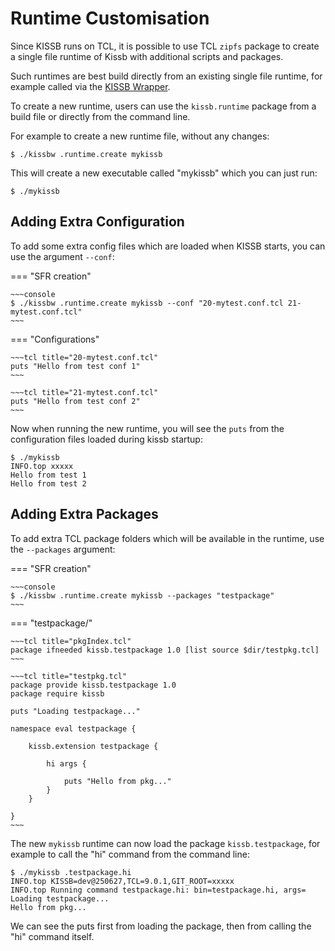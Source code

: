 # Runtime Customisation

Since KISSB runs on TCL, it is possible to use TCL `zipfs` package to create a single file runtime of Kissb with additional scripts and packages.

Such runtimes are best build directly from an existing single file runtime,
for example called via the [KISSB Wrapper](./installation.md#wrapper).

To create a new runtime, users can use the `kissb.runtime` package from a build file or directly from the command line.

For example to create a new runtime file, without any changes:

~~~console
$ ./kissbw .runtime.create mykissb
~~~

This will create a new executable called "mykissb" which you can just run:

~~~console
$ ./mykissb
~~~

## Adding Extra Configuration

To add some extra config files which are loaded when KISSB starts, you can use the argument `--conf`:

=== "SFR creation"

    ~~~console
    $ ./kissbw .runtime.create mykissb --conf "20-mytest.conf.tcl 21-mytest.conf.tcl"
    ~~~

=== "Configurations"

    ~~~tcl title="20-mytest.conf.tcl"
    puts "Hello from test conf 1"
    ~~~

    ~~~tcl title="21-mytest.conf.tcl"
    puts "Hello from test conf 2"
    ~~~

Now when running the new runtime, you will see the `puts` from the configuration files loaded during kissb startup:

~~~console
$ ./mykissb
INFO.top xxxxx
Hello from test 1
Hello from test 2
~~~

## Adding Extra Packages

To add extra TCL package folders which will be available in the runtime, use the `--packages` argument:

=== "SFR creation"

    ~~~console
    $ ./kissbw .runtime.create mykissb --packages "testpackage"
    ~~~

=== "testpackage/"

    ~~~tcl title="pkgIndex.tcl"
    package ifneeded kissb.testpackage 1.0 [list source $dir/testpkg.tcl]
    ~~~

    ~~~tcl title="testpkg.tcl"
    package provide kissb.testpackage 1.0
    package require kissb

    puts "Loading testpackage..."

    namespace eval testpackage {

        kissb.extension testpackage {

            hi args {

                puts "Hello from pkg..."
            }
        }

    }
    ~~~

The new `mykissb` runtime can now load the package `kissb.testpackage`, for example to call the "hi" command from the command line:

~~~console
$ ./mykissb .testpackage.hi
INFO.top KISSB=dev@250627,TCL=9.0.1,GIT_ROOT=xxxxx
INFO.top Running command testpackage.hi: bin=testpackage.hi, args=
Loading testpackage...
Hello from pkg...
~~~

We can see the puts first from loading the package, then from calling the "hi" command itself.
